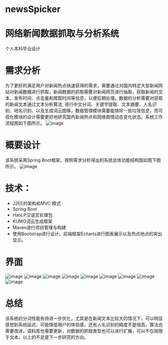 # newsSpicker
 # 网络新闻数据抓取与分析系统
 个人本科毕业设计
 # 需求分析

为了更好的满足用户对新闻热点快速获得的需求，需要通过对国内特定大型新闻网站对新闻数据进行抓取，新闻数据的抓取需要对新闻网页进行抽取，获取新闻的文本、发布时间、点击量和爬取时间等信息，以便后期处理。数据的分析需要对获取的新闻文本通过文本分析算法, 进行中文分词、关键字提取、文本摘要、人名识别、地名识别、以及生成词云图等。数据管理模块需要能排除一些垃圾信息，而可视化模块的设计需要更好地研究国内新闻热点和网络舆情动态变化状态。系统工作流程图如下图所示。
![image](https://github.com/justDoForever/newsSpicker/edit/master/image/flows.png)


# 概要设计
该系统采用Spring Boot框架，按照需求分析得出的系统总体功能结构图如图下图所示。
![image](https://github.com/justDoForever/newsSpicker/edit/master/image/function.png)

# 技术：
- J2EE的架构和MVC`模式
- Spring Boot
- HanLP汉语言处理包
- KUMO词云生成框架
- Maven进行项目管理与构建
- 使用Bootstrap进行设计，前端框架Echarts进行图表展示以及热点地点的突出显示。

# 界面
![image](https://github.com/justDoForever/newsSpicker/edit/master/image/login.png)
![image](https://github.com/justDoForever/newsSpicker/edit/master/image/userImage.png)
![image](https://github.com/justDoForever/newsSpicker/edit/master/image/dataManage.png)
![image](https://github.com/justDoForever/newsSpicker/edit/master/image/picker.png)
![image](https://github.com/justDoForever/newsSpicker/edit/master/image/topk.png)
![image](https://github.com/justDoForever/newsSpicker/edit/master/image/ciyuntu.png)
![image](https://github.com/justDoForever/newsSpicker/edit/master/image/where.png)
![image](https://github.com/justDoForever/newsSpicker/edit/master/image/position.png)
![image](https://github.com/justDoForever/newsSpicker/edit/master/image/tuijian.png)


# 总结
该系统的分词性能有待进一步优化，尤其是在新闻文本比较大的情况下，可以明显感觉到系统延迟，可能降低用户的体验感，还有人名识别的精度不是很高，算法也需要改进，语料库也需要更新，对数据的抓取类型也可以进行扩展，可以不仅局限于文本，以上的不足是下一步研究的方向。

